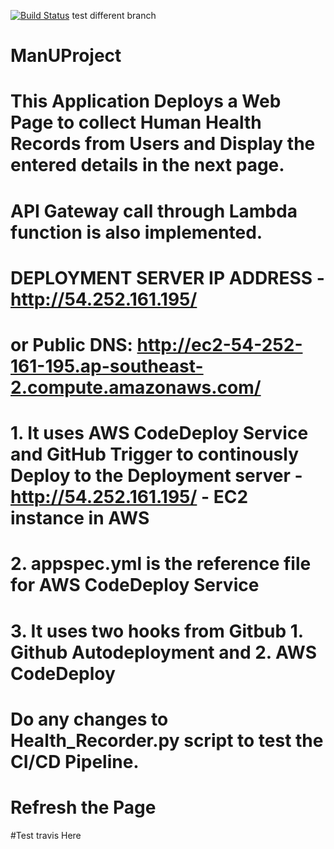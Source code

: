 [![Build Status](https://travis-ci.com/vismid86/ManUProject.svg?branch=travis-ci)](https://travis-ci.com/vismid86/ManUProject)
test different branch
# ManUProject
# This Application Deploys a Web Page to collect Human Health Records from Users and Display the entered details in the next page.
# API Gateway call through Lambda function is also implemented.

#                 DEPLOYMENT SERVER IP ADDRESS - http://54.252.161.195/ 
# or Public DNS:  http://ec2-54-252-161-195.ap-southeast-2.compute.amazonaws.com/


# 1. It uses AWS CodeDeploy Service and GitHub Trigger to continously Deploy to the Deployment server - http://54.252.161.195/ - EC2 instance in AWS
# 2. appspec.yml is the reference file for AWS CodeDeploy Service
# 3. It uses two hooks from Gitbub 1. Github Autodeployment and 2. AWS CodeDeploy

# Do any changes to Health_Recorder.py script to test the CI/CD Pipeline.
# Refresh the Page 

#Test travis Here


